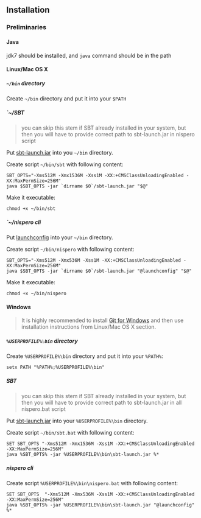 ## Installation

### Preliminaries

#### Java

jdk7 should be installed, and `java` command should be in the path


#### Linux/Mac OS X

##### `~/bin` directory

Create `~/bin` directory and put it into your `$PATH`

##### `~/SBT

> you can skip this stem if SBT already installed in your system, but then you will have to provide correct path to sbt-launch.jar in nispero script

Put [sbt-launch.jar](http://repo.typesafe.com/typesafe/ivy-releases/org.scala-sbt/sbt-launch/0.13.1/sbt-launch.jar) into you `~/bin` directory.

Create script `~/bin/sbt` with following content:

```
SBT_OPTS="-Xms512M -Xmx1536M -Xss1M -XX:+CMSClassUnloadingEnabled -XX:MaxPermSize=256M"
java $SBT_OPTS -jar `dirname $0`/sbt-launch.jar "$@"
```

Make it executable:

```
chmod +x ~/bin/sbt
```

##### `~/nispero cli

Put [launchconfig](https://github.com/ohnosequences/nisperoCLI/blob/super-cli/src/main/conscript/nispero/launchconfig) into 
your `~/bin` directory.

Create script `~/bin/nispero` with following content:

```
SBT_OPTS="-Xms512M -Xmx536M -Xss1M -XX:+CMSClassUnloadingEnabled -XX:MaxPermSize=256M"
java $SBT_OPTS -jar `dirname $0`/sbt-launch.jar "@launchconfig" "$@"
```

Make it executable:

```
chmod +x ~/bin/nispero
```


#### Windows

> It is highly recommended to install [Git for Windows](http://msysgit.github.io/) and then use installation instructions from Linux/Mac OS X section.


##### `%USERPROFILE%\bin` directory

Create `%USERPROFILE%\bin` directory and put it into your `%PATH%`:

```
setx PATH "%PATH%;%USERPROFILE%\bin"
```

##### SBT

> you can skip this stem if SBT already installed in your system, but then you will have to provide correct path to sbt-launch.jar in all nispero.bat script

Put [sbt-launch.jar](http://repo.typesafe.com/typesafe/ivy-releases/org.scala-sbt/sbt-launch/0.13.1/sbt-launch.jar) into your `%USERPROFILE%\bin` directory.

Create script `~/bin/sbt.bat` with following content:

```
SET SBT_OPTS "-Xms512M -Xmx1536M -Xss1M -XX:+CMSClassUnloadingEnabled -XX:MaxPermSize=256M"
java %SBT_OPTS% -jar %USERPROFILE%\bin\sbt-launch.jar %*
```

##### nispero cli

Create script `%USERPROFILE%\bin\nispero.bat` with following content:

```
SET SBT_OPTS  "-Xms512M -Xmx536M -Xss1M -XX:+CMSClassUnloadingEnabled -XX:MaxPermSize=256M"
java %SBT_OPTS% -jar %USERPROFILE%\bin\sbt-launch.jar "@launchconfig" %*
```



